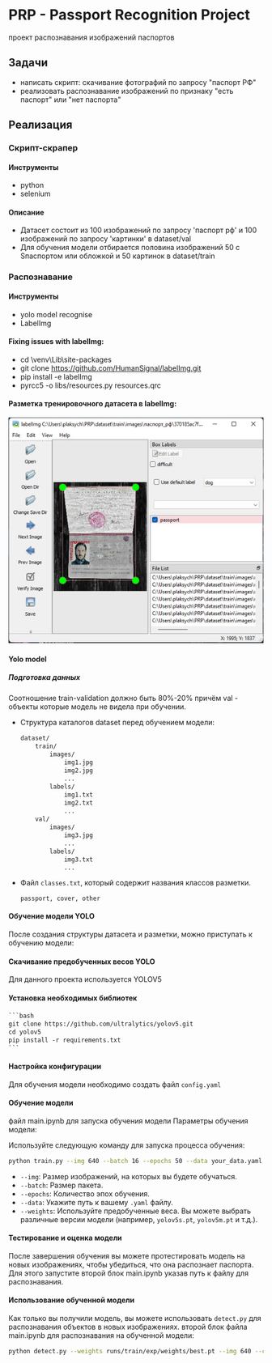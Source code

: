 # PRP - Passport Recognition Project

проект распознавания изображений паспортов

## Задачи

- написать скрипт: скачивание фотографий по запросу "паспорт РФ"
- реализовать распознавание изображений по признаку "есть паспорт" или "нет паспорта"

## Реализация

### Скрипт-скрапер

#### Инструменты

- python
- selenium

#### Описание

- Датасет состоит из 100 изображений по запросу 'паспорт рф' и 100 изображений по запросу 'картинки' в dataset/val
- Для обучения модели отбирается половина изображений 50 c Sпаспортом или обложкой и 50 картинок в dataset/train

### Распознавание

#### Инструменты

- yolo model recognise
- LabelImg

#### Fixing issues with labelImg:

- cd \venv\Lib\site-packages
- git clone https://github.com/HumanSignal/labelImg.git
- pip install -e labelImg
- pyrcc5 -o libs/resources.py resources.qrc

#### Разметка тренировочного датасета в labelImg:

![alt text](image.png)

#### Yolo model

##### Подготовка данных

Соотношение train-validation должно быть 80%-20% причём val - объекты которые модель не видела при обучении.

- Структура каталогов dataset перед обучением модели:
    ```
    dataset/
        train/
            images/
                img1.jpg
                img2.jpg
                ...
            labels/
                img1.txt
                img2.txt
                ...
        val/
            images/
                img3.jpg
                ...
            labels/
                img3.txt
                ...
    ```

- Файл `classes.txt`, который содержит названия классов разметки.
    ```
    passport, cover, other
    ```

#### Обучение модели YOLO

После создания структуры датасета и разметки, можно приступать к обучению модели:

#### Скачивание предобученных весов YOLO

Для данного проекта используется YOLOV5

#### Установка необходимых библиотек

    ```bash
    git clone https://github.com/ultralytics/yolov5.git
    cd yolov5
    pip install -r requirements.txt
    ```

#### Настройка конфигурации 

   Для обучения модели необходимо создать файл `config.yaml`

#### Обучение модели
   файл main.ipynb для запуска обучения модели
   Параметры обучения модели:
   
   Используйте следующую команду для запуска процесса обучения:
   ```bash
   python train.py --img 640 --batch 16 --epochs 50 --data your_data.yaml --weights yolov5s.pt
   ```

   - `--img`: Размер изображений, на которых вы будете обучаться.
   - `--batch`: Размер пакета.
   - `--epochs`: Количество эпох обучения.
   - `--data`: Укажите путь к вашему `.yaml` файлу.
   - `--weights`: Используйте предобученные веса. Вы можете выбрать различные версии модели (например, `yolov5s.pt`, `yolov5m.pt` и т.д.).

#### Тестирование и оценка модели

После завершения обучения вы можете протестировать модель на новых изображениях, чтобы убедиться, что она распознает паспорта.
Для этого запустите второй блок main.ipynb указав путь к файлу для распознавания.

#### Использование обученной модели

Как только вы получили модель, вы можете использовать `detect.py` для распознавания объектов в новых изображениях.
второй блок файла main.ipynb для распознавания на обученной модели:
```bash
python detect.py --weights runs/train/exp/weights/best.pt --img 640 --conf 0.25 --source path_to_your_image.jpg
```